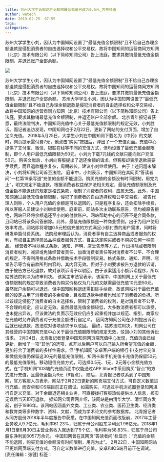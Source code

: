```yaml
---
title: 苏州大学生诉知网胜诉知网最低充值已改为0.5元_吉林频道
author: wetech
date: 2019-02-25- 07:55
tags: 
categories: 
---
```

苏州大学学生小刘，因认为中国知网设置了“最低充值金额限制”且不给自己办理余额退款是侵犯消费者的自由选择权和公平交易权，故将中国知网的运营商同方知网（北京）技术有限公司（以下简称知网公司）告上法庭，要求其撤销最低充值金额限制，并退还账户全部余额。
<!-- more -->
                
<img align="center" border="0" src="http://p2.ifengimg.com/a/2016/0810/204c433878d5cf9size1_w16_h16.png" />
                
            
苏州大学学生小刘，因认为中国知网设置了“最低充值金额限制”且不给自己办理余额退款是侵犯消费者的自由选择权和公平交易权，故将中国知网的运营商同方知网（北京）技术有限公司（以下简称知网公司）告上法庭，要求其撤销最低充值金额限制，并退还账户全部余额。
苏州大学学生小刘，因认为中国知网设置了“最低充值金额限制”且不给自己办理余额退款是侵犯消费者的自由选择权和公平交易权，故将中国知网的运营商同方知网（北京）技术有限公司（以下简称知网公司）告上法庭，要求其撤销最低充值金额限制，并退还账户全部余额。
北京青年报记者获悉，最终法院判决，中国知网充值中心关于最低充值额限制的规定无效，小刘胜诉。而记者追访发现，中国知网也于2月22日，更新了网站的支付页面，增加了自定义充值。
2018年5月25日，大学生小刘在中国知网下载名为《中药》的文献时，网页提示需付费7元，他点击“购买”按钮后，弹出了一个充值页面。充值中心提供了支付宝、微信、银联在线等不同的充值方式，但均设置了最低充值金额限制，即个人用户最低充值限额为50元。小刘为下载7元钱的文献只能向账户充值50元。购买文献后，小刘向客服提出了退还余额的请求。但客服却表示退款需要手续费，而且退款程序复杂，周期较长，建议小刘继续使用。
由于上述问题未解决，小刘将知网公司诉至法院。
庭审中，小刘表示，中国知网在其网页“答读者问”一栏第19条写道“充值的金额不能退回，购买充值的金额没有时间限制，用完为止”，明文规定不能退款。根据消费者权益保护法相关规定，最低充值额限制及充值金额不能退还的规定是格式条款，限制了消费者的权利，应属无效。此外，中国知网通过最低充值金额限制，侵犯了消费者的自由选择权和公平交易权。
被告代理人则称，个人用户充值的余额是可以退回的，只是程序复杂，还会扣除手续费，所以客服人员建议小刘继续使用。庭审前，网站多次主动联系原告，但均被原告拒绝，网站已经将余额退还至小刘的付款账户。网站帮助中心的问答不是合同条款，且网站已将该条问答删除。此外，最低充值限额是一种商业惯例，出于为用户使用效率考虑。网站即将增加0.5元短信充值的方式满足小额付费的用户需求，同时将研发单篇付费系统。
法院经审理后认为，消费者享有自主选择商品或者服务的权利，有权自主选择商品品种或者服务方式，自主决定购买或者不购买任何一种商品。
经营者不得以格式条款、通知、声明、店堂告示等方式，作出排除或者限制消费者权利、减轻或免除经营者责任、加重消费者责任等对消费者不公平、不合理的规定，不得利用格式条款并借助技术手段强制交易。格式条款、通知、声明、店堂告示等含有前款所列内容的，其内容无效。但对于小刘要求被告方退款的诉请，由于被告方已经退款，故对该项诉请予以驳回。由于该案适用小额诉讼程序，所以姑苏法院判决为终审判决。
该案主审法官表示，该案中，中国知网上关于最低充值额限制的规定导致消费者为购买价格仅为几元的文献需最低充值10元至50元。虽然账户余额可以退还，但中国知网称退还需扣除手续费，故该网站对于最低充值额的设定占用了消费者的多余资金，且收取退款手续费也增加了消费者的负担。所以该规定侵犯了消费者的自主选择权，限制了消费者的权利，是对消费者不公平、不合理的规定，应认定无效。虽然最低充值金额较低，大多数消费者都可以承受，也未提出异议，但该做法的负面示范效应仍应引起重视并加以规范、指引，商家应在充值时允许消费者对于充值金额进行自定义。
因同方知网公司在小刘提出诉讼后就已经退款，故法院对该项请求予以驳回。
最终，姑苏法院判决，知网公司在其经营的中国知网充值中心关于最低充值额限制的规定无效，驳回小刘的其他诉讼请求。
2月24日，北青报记者登录中国知网网页端充值中心发现，充值页面已经更新，新增了一项“其他”的选项，点开以后用户可以自己输入所希望充值的金额，更加符合了消费者的多样性需求。但“手机知网”安卓客户端的银行卡/支付宝充值和微信充值仍保留这30元的最低充值限制，知网卡和手机充值卡充值仍保留50元的最低充值限制。移动短信充值方式，可选择0.5元、1元、2元等小金额充值方式。在“手机知网”IOS端的充值页面中仅能通过APP Store中采用购买“智点”的方式进行充值，且最低金额为6元（6智点）。
随后，北青报记者联系到了中国知网，官方客服人员表示，网站于2月22日更新的网页端支付方式，可自定义数值进行充值，而安卓和IOS端目前正在调试。如需购买，可通过手机浏览器登录知网进行自定义充值。对于余额退还相关业务，可直接拨打客服热线提供本人信息，核实无误后当天即可退款。
据知网公司官网介绍，该网站是由清华大学、清华同方发起，创于1996年。该网站因涵盖外文类、工业类、农业类、医药卫生类、经济类和教育类等多种数字、资料、文献，而成为学术论文的参考数据库。
北青报记者从同方股份2018年半年度报告中获悉，在中国知网充值页面改版前，2017年主营业务收入9.7亿元，毛利率61.23%，归属于母公司股东净利润1.96亿元。2018年1月1日至6月30日主营业务收入就达到了5个亿，毛利率为58.83%，归属于母公司股东净利润6057万余元。
中国知网曾在其网页“答读者问”栏显示：“充值的金额不能退回，购买充值的金额没有时间限制，用完为止”。
2月22日，中国知网网站已更新网页端支付方式，可自定义数值进行充值。安卓和IOS端目前正在调试。
[责任编辑：张健]
标签：
 
 
             
